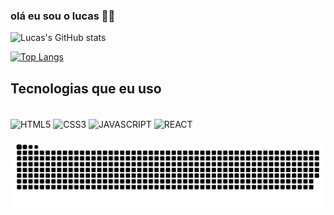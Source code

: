 ### olá eu sou o lucas 🙋‍♂️

![Lucas's GitHub stats](https://github-readme-stats.vercel.app/api?username=lucasrip&theme=radical&show_icons=true)

[![Top Langs](https://github-readme-stats.vercel.app/api/top-langs/?username=lucasrip&layout=compact)](https://github.com/anuraghazra/github-readme-stats)



## Tecnologias que eu uso

<div style="display:inline_block"></br>
 <img align="center" alt="HTML5" src="https://img.shields.io/badge/HTML5-E34F26?style=for-the-badge&logo=html5&logoColor=white"/>
 <img align="center" alt="CSS3" src="https://img.shields.io/badge/CSS3-1572B6?style=for-the-badge&logo=css3&logoColor=whit"/>
 <img align="center" alt="JAVASCRIPT" src="https://img.shields.io/badge/JavaScript-F7DF1E?style=for-the-badge&logo=javascript&logoColor=black"/>
 <img align="center" alt="REACT" src="https://img.shields.io/badge/React-20232A?style=for-the-badge&logo=react&logoColor=61DAFB"/>
</div>

![Snake animation](https://github.com/lucasrip/lucasrip/blob/output/github-contribution-grid-snake.svg)

